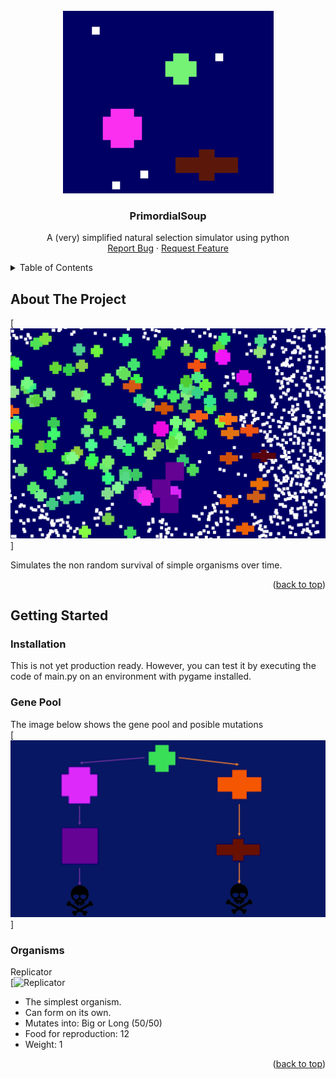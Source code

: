 <!-- PROJECT LOGO -->
<br />
<div align="center">
<img src="images/header.png" alt="Header">

  <h3 align="center">PrimordialSoup</h3>

  <p align="center">
   A (very) simplified natural selection simulator using python
    <br />
    <a href="https://github.com/othneildrew/Best-README-Template/issues">Report Bug</a>
    ·
    <a href="https://github.com/othneildrew/Best-README-Template/issues">Request Feature</a>
  </p>
</div>



<!-- TABLE OF CONTENTS -->
<details>
  <summary>Table of Contents</summary>
  <ol>
    <li>
      <a href="#about-the-project">About The Project</a>
    </li>
    <li>
      <a href="#getting-started">Getting Started</a>
    </li>
  </ol>
</details>



<!-- ABOUT THE PROJECT -->
## About The Project

[![Screenshot][screenshot]]

Simulates the non random survival of simple organisms over time.

<p align="right">(<a href="#readme-top">back to top</a>)</p>



<!-- GETTING STARTED -->
## Getting Started

### Installation

This is not yet production ready. However, you can test it by executing the code of main.py on an environment with pygame installed.

### Gene Pool

The image below shows the gene pool and posible mutations
<br/>
[![Tree of mutations][tree]]

### Organisms

Replicator
<br/>
[![Replicator][replicator]
* The simplest organism.
* Can form on its own.
* Mutates into: Big or Long (50/50)
* Food for reproduction: 12
* Weight: 1


<p align="right">(<a href="#readme-top">back to top</a>)</p>


<!-- MARKDOWN LINKS & IMAGES -->
[screenshot]: images/screenshot.png
[tree]: images/tree.png
[replicator]: images/replicator.png
